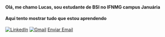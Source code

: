
#### Olá, me chamo Lucas, sou estudante de BSI no IFNMG campus Januária
#### Aqui tento mostrar tudo que estou aprendendo
<!--
- Segue como me encontrar:

<!-- links redes sociais -->
[![LinkedIn](https://img.shields.io/badge/LinkedIn-0077B5?style=for-the-badge&logo=linkedin&logoColor=white)](https://linkedin.com/in/lucas-figueiredo-281607127/)
[![Gmail](https://img.shields.io/badge/Gmail-D14836?style=for-the-badge&logo=gmail&logoColor=white)](alert(luck.camara1@gmail.com))
[Enviar Email](mailto:luck.camara1@gmail.com?subject=[GitHub]%20Source%20Han%20Sans)




<!-- git status -->



